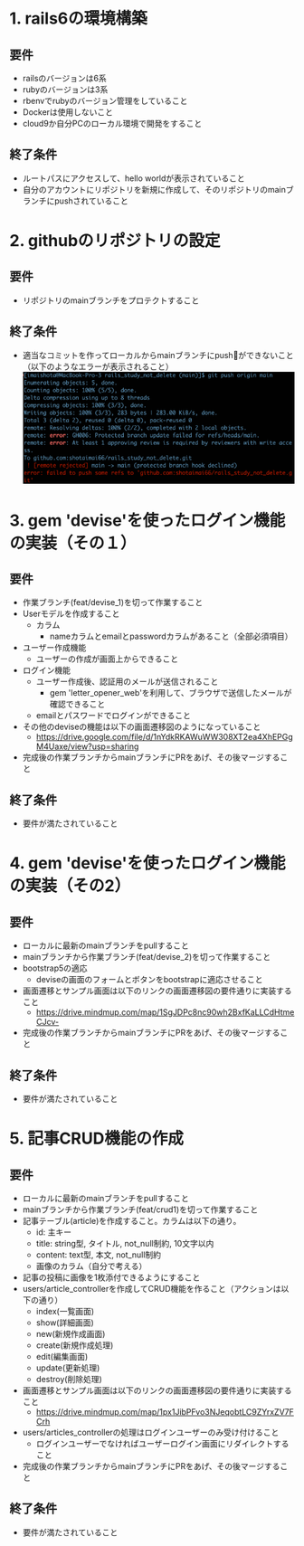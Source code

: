 # 1. rails6の環境構築
## 要件
- railsのバージョンは6系
- rubyのバージョンは3系
- rbenvでrubyのバージョン管理をしていること
- Dockerは使用しないこと
- cloud9か自分PCのローカル環境で開発をすること

## 終了条件
- ルートパスにアクセスして、hello worldが表示されていること
- 自分のアカウントにリポジトリを新規に作成して、そのリポジトリのmainブランチにpushされていること

# 2. githubのリポジトリの設定
## 要件
- リポジトリのmainブランチをプロテクトすること

## 終了条件
- 適当なコミットを作ってローカルからmainブランチにpushができないこと（以下のようなエラーが表示されること）
![](images/2022-01-17-20-19-51.png)

# 3. gem 'devise'を使ったログイン機能の実装（その１）
## 要件
- 作業ブランチ(feat/devise_1)を切って作業すること
- Userモデルを作成すること
  - カラム
    - nameカラムとemailとpasswordカラムがあること（全部必須項目）
- ユーザー作成機能
  - ユーザーの作成が画面上からできること
- ログイン機能
  - ユーザー作成後、認証用のメールが送信されること
    - gem 'letter_opener_web'を利用して、ブラウザで送信したメールが確認できること
  - emailとパスワードでログインができること
- その他のdeviseの機能は以下の画面遷移図のようになっていること
  - https://drive.google.com/file/d/1nYdkRKAWuWW308XT2ea4XhEPGgM4Uaxe/view?usp=sharing
- 完成後の作業ブランチからmainブランチにPRをあげ、その後マージすること

## 終了条件
- 要件が満たされていること


# 4. gem 'devise'を使ったログイン機能の実装（その2）
## 要件
- ローカルに最新のmainブランチをpullすること
- mainブランチから作業ブランチ(feat/devise_2)を切って作業すること
- bootstrap5の適応
  - deviseの画面のフォームとボタンをbootstrapに適応させること
- 画面遷移とサンプル画面は以下のリンクの画面遷移図の要件通りに実装すること
  - https://drive.mindmup.com/map/1SgJDPc8nc90wh2BxfKaLLCdHtmeCJcv-
- 完成後の作業ブランチからmainブランチにPRをあげ、その後マージすること

## 終了条件
- 要件が満たされていること

# 5. 記事CRUD機能の作成
## 要件
- ローカルに最新のmainブランチをpullすること
- mainブランチから作業ブランチ(feat/crud1)を切って作業すること
- 記事テーブル(article)を作成すること。カラムは以下の通り。
  - id: 主キー
  - title: string型, タイトル, not_null制約, 10文字以内
  - content: text型, 本文, not_null制約
  - 画像のカラム（自分で考える）
- 記事の投稿に画像を1枚添付できるようにすること
- users/article_controllerを作成してCRUD機能を作ること（アクションは以下の通り）
  - index(一覧画面)
  - show(詳細画面)
  - new(新規作成画面)
  - create(新規作成処理)
  - edit(編集画面)
  - update(更新処理)
  - destroy(削除処理)
- 画面遷移とサンプル画面は以下のリンクの画面遷移図の要件通りに実装すること
  - https://drive.mindmup.com/map/1px1JibPFvo3NJeqobtLC9ZYrxZV7FCrh
- users/articles_controllerの処理はログインユーザーのみ受け付けること
  - ログインユーザーでなければユーザーログイン画面にリダイレクトすること
- 完成後の作業ブランチからmainブランチにPRをあげ、その後マージすること

## 終了条件
- 要件が満たされていること
